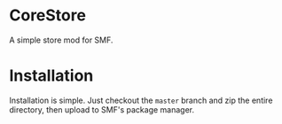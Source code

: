 # CoreStore
A simple store mod for SMF.

# Installation

Installation is simple. Just checkout the `master` branch and zip the entire directory, then upload to SMF's package manager.
